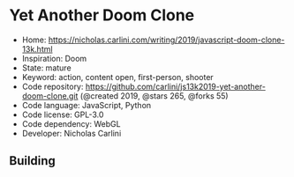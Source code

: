 # Yet Another Doom Clone

- Home: https://nicholas.carlini.com/writing/2019/javascript-doom-clone-13k.html
- Inspiration: Doom
- State: mature
- Keyword: action, content open, first-person, shooter
- Code repository: https://github.com/carlini/js13k2019-yet-another-doom-clone.git (@created 2019, @stars 265, @forks 55)
- Code language: JavaScript, Python
- Code license: GPL-3.0
- Code dependency: WebGL
- Developer: Nicholas Carlini

## Building
